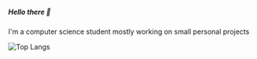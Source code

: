 ##### Hello there 👋  
I'm a computer science student mostly working on small personal projects

![Top Langs](https://github-readme-stats.vercel.app/api/top-langs/?username=to0ony&layout=compact)
